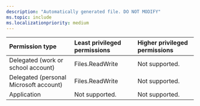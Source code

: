 ```yaml
---
description: "Automatically generated file. DO NOT MODIFY"
ms.topic: include
ms.localizationpriority: medium
---
```


|Permission type|Least privileged permissions|Higher privileged permissions|
|:---|:---|:---|
|Delegated (work or school account)|Files.ReadWrite|Not supported.|
|Delegated (personal Microsoft account)|Files.ReadWrite|Not supported.|
|Application|Not supported.|Not supported.|

